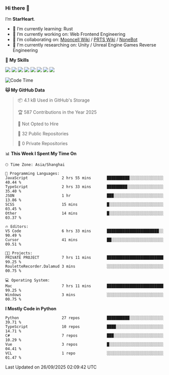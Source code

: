### Hi there 👋

I’m **StarHeart**.

- 🌱 I’m currently learning: Rust
- 🔭 I’m currently working on: Web Frontend Engineering
- 👯 I’m collaborating on: [Mooncell Wiki](https://fgo.wiki/) / [PRTS Wiki](http://prts.wiki/) / [NoneBot](https://github.com/nonebot)
- 🔬 I'm currently researching on: Unity / Unreal Engine Games Reverse Engineering

🌟 **My Skills**

![](https://img.shields.io/badge/-Python-3e74a2?style=flat-square&logo=Python&logoColor=fff)
![](https://img.shields.io/badge/-Node.js-339933?style=flat-square&logo=node.js&logoColor=fff)
![](https://img.shields.io/badge/-Vue-4fc08d?style=flat-square&logo=vue.js&logoColor=fff)
![](https://img.shields.io/badge/-React-2d98ce?style=flat-square&logo=React&logoColor=fff)
![](https://img.shields.io/badge/-TypeScript-3178C6?style=flat-square&logo=TypeScript&logoColor=fff)
![](https://img.shields.io/badge/-Docker-2496ED?style=flat-square&logo=Docker&logoColor=fff)
![](https://img.shields.io/badge/-Linux-000000?style=flat-square&logo=Linux&logoColor=fff)
![](https://img.shields.io/badge/-Dotnet-512bd4?style=flat-square&logo=.net&logoColor=fff)

<!--START_SECTION:waka-->
![Code Time](http://img.shields.io/badge/Code%20Time-1%2C794%20hrs%2029%20mins-blue)

**🐱 My GitHub Data** 

> 📦 4.1 kB Used in GitHub's Storage 
 > 
> 🏆 587 Contributions in the Year 2025
 > 
> 🚫 Not Opted to Hire
 > 
> 📜 32 Public Repositories 
 > 
> 🔑 0 Private Repositories 
 > 
📊 **This Week I Spent My Time On** 

```text
🕑︎ Time Zone: Asia/Shanghai

💬 Programming Languages: 
JavaScript               2 hrs 55 mins       ██████████░░░░░░░░░░░░░░░   40.44 % 
TypeScript               2 hrs 33 mins       █████████░░░░░░░░░░░░░░░░   35.40 % 
JSON                     1 hr                ███░░░░░░░░░░░░░░░░░░░░░░   13.86 % 
SCSS                     15 mins             █░░░░░░░░░░░░░░░░░░░░░░░░   03.45 % 
Other                    14 mins             █░░░░░░░░░░░░░░░░░░░░░░░░   03.37 % 

🔥 Editors: 
VS Code                  6 hrs 33 mins       ███████████████████████░░   90.49 % 
Cursor                   41 mins             ██░░░░░░░░░░░░░░░░░░░░░░░   09.51 % 

🐱‍💻 Projects: 
PRIVATE PROJECT          7 hrs 11 mins       █████████████████████████   99.25 % 
RouletteRecorder.Dalamud 3 mins              ░░░░░░░░░░░░░░░░░░░░░░░░░   00.75 % 

💻 Operating System: 
Mac                      7 hrs 11 mins       █████████████████████████   99.25 % 
Windows                  3 mins              ░░░░░░░░░░░░░░░░░░░░░░░░░   00.75 % 
```

**I Mostly Code in Python** 

```text
Python                   27 repos            ██████████░░░░░░░░░░░░░░░   39.71 % 
TypeScript               10 repos            ████░░░░░░░░░░░░░░░░░░░░░   14.71 % 
C#                       7 repos             ███░░░░░░░░░░░░░░░░░░░░░░   10.29 % 
Vue                      3 repos             █░░░░░░░░░░░░░░░░░░░░░░░░   04.41 % 
VCL                      1 repo              ░░░░░░░░░░░░░░░░░░░░░░░░░   01.47 % 
```




 Last Updated on 26/09/2025 02:09:42 UTC
<!--END_SECTION:waka-->
